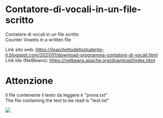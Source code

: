 # Contatore-di-vocali-in-un-file-scritto
Contatore di vocali in un file scritto <br>
Counter Vowels in a written file <br>
  
Link sito web: https://ilparchettodellostudente-it.blogspot.com/2021/01/download-programma-contatore-di-vocali.html <br>
Link Ide (NetBeans): https://netbeans.apache.org/download/index.html <br>

<h1> Attenzione </h1>
Il file contenente il testo da leggere è "prova.txt" <br>
The file containing the text to be read is "test.txt" <br>

![](https://1.bp.blogspot.com/-sPrtuSzJA0o/YBXbbYTlKOI/AAAAAAAAADo/vjLdCXE6G6oCXSZelkq_HvsbDfegSyACQCLcBGAsYHQ/s216/Cattura.PNG)
